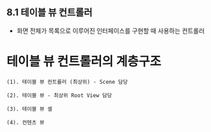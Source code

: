 ## 8.1 테이블 뷰 컨트롤러
  - 화면 전체가 목록으로 이루어진 인터페이스를 구현할 때 사용하는 컨트롤러

  # 테이블 뷰 컨트롤러의 계층구조
    (1). 테이블 뷰 컨트롤러 (최상위) - Scene 담당
  
    (2). 테이블 뷰 - 최상위 Root View 담당
  
    (3). 테이블 뷰 셀
  
    (4). 컨텐츠 뷰
